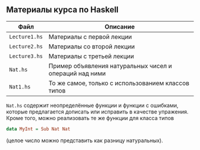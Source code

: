 ## Материалы курса по Haskell

| Файл | Описание |
| -------- | -------- |
| `Lecture1.hs` | Материалы с первой лекции |
| `Lecture2.hs` | Материалы со второй лекции |
| `Lecture3.hs` | Материалы с третьей лекции |
| `Nat.hs`      | Пример объявления натуральных чисел и операций над ними |
| `Nat1.hs`     | То же самое, только с использованием классов типов |

`Nat.hs` содержит неопределённые функции и функции с ошибками,
которые предлагается дописать или исправить в качестве упражения.
Кроме того, можно реализовать те же функции для класса типов
```Haskell
data MyInt = Sub Nat Nat
```
(целое число можно представить как разницу натуральных).
